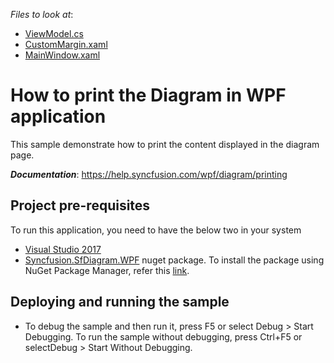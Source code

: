 <!-- default file list -->
*Files to look at*:

* [ViewModel.cs](./CS/ViewModel/DiagramVM.cs)
* [CustomMargin.xaml](./CS/CustomMargin.xaml)
* [MainWindow.xaml](./CS/MainWindow.xaml)

# How to print the Diagram in WPF application
This sample demonstrate how to print the content displayed in the diagram page.

__*Documentation*__: https://help.syncfusion.com/wpf/diagram/printing

## Project pre-requisites
To run this application, you need to have the below two in your system

* [Visual Studio 2017](https://www.visualstudio.com/wpf-vs)
* [Syncfusion.SfDiagram.WPF](https://www.nuget.org/packages/Syncfusion.SfDiagram.WPF/) nuget package. To install the package using NuGet Package Manager, refer this [link](https://docs.microsoft.com/en-us/nuget/quickstart/install-and-use-a-package-in-visual-studio#nuget-package-manager).

## Deploying and running the sample
* To debug the sample and then run it, press F5 or select Debug > Start Debugging. To run the sample without debugging, press Ctrl+F5 or selectDebug > Start Without Debugging.
